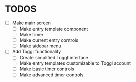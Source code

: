 # TODOS

- [ ] Make main screen
  - [ ] Make entry template component
  - [ ] Make timer
  - [ ] Make current entry controls
  - [ ] Make sidebar menu
- [ ] Add Toggl functionality
  - [ ] Create simplified Toggl interface
  - [ ] Make entry templates customizable to Toggl account
  - [ ] Make basic timer controls
  - [ ] Make advanced timer controls
